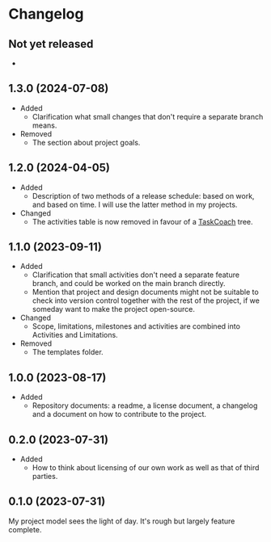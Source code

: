 # Changelog

## Not yet released

- 

## 1.3.0 (2024-07-08)

- Added
  - Clarification what small changes that don't require a separate branch means.
- Removed
  - The section about project goals.

## 1.2.0 (2024-04-05)

- Added
  - Description of two methods of a release schedule: based on work, and based on time. I will use the latter method in my projects.
- Changed
  - The activities table is now removed in favour of a [TaskCoach](https://www.taskcoach.org/) tree.


## 1.1.0 (2023-09-11)

- Added
  - Clarification that small activities don't need a separate feature branch, and could be worked on the main branch directly.
  - Mention that project and design documents might not be suitable to check into version control together with the rest of the project, if we someday want to make the project open-source.
- Changed
  - Scope, limitations, milestones and activities are combined into Activities and Limitations.
- Removed
  - The templates folder.


## 1.0.0 (2023-08-17)

- Added
  - Repository documents: a readme, a license document, a changelog and a document on how to contribute to the project.

## 0.2.0 (2023-07-31)

- Added
  - How to think about licensing of our own work as well as that of third parties.

## 0.1.0 (2023-07-31)

My project model sees the light of day. It's rough but largely feature complete.

